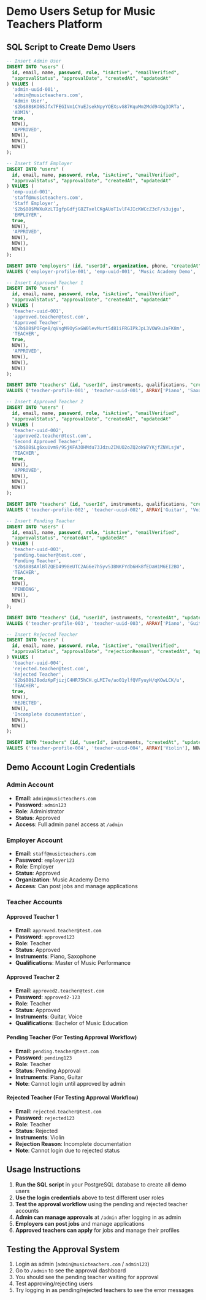 # Demo Users Setup for Music Teachers Platform

## SQL Script to Create Demo Users

```sql
-- Insert Admin User
INSERT INTO "users" (
  id, email, name, password, role, "isActive", "emailVerified", 
  "approvalStatus", "approvalDate", "createdAt", "updatedAt"
) VALUES (
  'admin-uuid-001',
  'admin@musicteachers.com',
  'Admin User',
  '$2b$08$KO6SJfx7FEGIVm1CYuEJsekNpyYOEXsvG87KquMm2Mdd94Qg3ORTa',
  'ADMIN',
  true,
  NOW(),
  'APPROVED',
  NOW(),
  NOW(),
  NOW()
);

-- Insert Staff Employer
INSERT INTO "users" (
  id, email, name, password, role, "isActive", "emailVerified",
  "approvalStatus", "approvalDate", "createdAt", "updatedAt"
) VALUES (
  'emp-uuid-001',
  'staff@musicteachers.com',
  'Staff Employer', 
  '$2b$08$MWXuXzLTIgfpGdfjG8ZTxelCKgAUoT1vlF4JIcKWCcZ3cF/s3ujgu',
  'EMPLOYER',
  true,
  NOW(),
  'APPROVED',
  NOW(),
  NOW(),
  NOW()
);

INSERT INTO "employers" (id, "userId", organization, phone, "createdAt", "updatedAt")
VALUES ('employer-profile-001', 'emp-uuid-001', 'Music Academy Demo', '+1234567890', NOW(), NOW());

-- Insert Approved Teacher 1
INSERT INTO "users" (
  id, email, name, password, role, "isActive", "emailVerified",
  "approvalStatus", "approvalDate", "createdAt", "updatedAt"
) VALUES (
  'teacher-uuid-001',
  'approved.teacher@test.com',
  'Approved Teacher',
  '$2b$08$POFqe8/qVsgM9OySxGW0levMurt5d81iFRGIPkJpL3VOW9uJaFK8m',
  'TEACHER',
  true,
  NOW(),
  'APPROVED',
  NOW(),
  NOW(),
  NOW()
);

INSERT INTO "teachers" (id, "userId", instruments, qualifications, "createdAt", "updatedAt")
VALUES ('teacher-profile-001', 'teacher-uuid-001', ARRAY['Piano', 'Saxophone'], 'Master of Music Performance', NOW(), NOW());

-- Insert Approved Teacher 2
INSERT INTO "users" (
  id, email, name, password, role, "isActive", "emailVerified",
  "approvalStatus", "approvalDate", "createdAt", "updatedAt"
) VALUES (
  'teacher-uuid-002',
  'approved2.teacher@test.com',
  'Second Approved Teacher',
  '$2b$08$Lg6xuUvm9/9SjKFA3OHMdu73Jdzu2INUO2oZQ2okW7YKjfZNVLsjW',
  'TEACHER',
  true,
  NOW(),
  'APPROVED',
  NOW(),
  NOW(),
  NOW()
);

INSERT INTO "teachers" (id, "userId", instruments, qualifications, "createdAt", "updatedAt")
VALUES ('teacher-profile-002', 'teacher-uuid-002', ARRAY['Guitar', 'Voice'], 'Bachelor of Music Education', NOW(), NOW());

-- Insert Pending Teacher
INSERT INTO "users" (
  id, email, name, password, role, "isActive", "emailVerified",
  "approvalStatus", "createdAt", "updatedAt"
) VALUES (
  'teacher-uuid-003',
  'pending.teacher@test.com',
  'Pending Teacher',
  '$2b$08$AXlBlZQED4998eUTC2AG6e7h5yv53BNKFYdb6Hk8fEDaH1M6EI2BO',
  'TEACHER',
  true,
  NOW(),
  'PENDING',
  NOW(),
  NOW()
);

INSERT INTO "teachers" (id, "userId", instruments, "createdAt", "updatedAt")
VALUES ('teacher-profile-003', 'teacher-uuid-003', ARRAY['Piano', 'Guitar'], NOW(), NOW());

-- Insert Rejected Teacher
INSERT INTO "users" (
  id, email, name, password, role, "isActive", "emailVerified",
  "approvalStatus", "approvalDate", "rejectionReason", "createdAt", "updatedAt"
) VALUES (
  'teacher-uuid-004',
  'rejected.teacher@test.com',
  'Rejected Teacher',
  '$2b$08$J8odzKpFjizjC4HR75hCH.gLMI7e/ao01ylfQVFyuyH/qKOwLCK/u',
  'TEACHER',
  true,
  NOW(),
  'REJECTED',
  NOW(),
  'Incomplete documentation',
  NOW(),
  NOW()
);

INSERT INTO "teachers" (id, "userId", instruments, "createdAt", "updatedAt")
VALUES ('teacher-profile-004', 'teacher-uuid-004', ARRAY['Violin'], NOW(), NOW());
```

## Demo Account Login Credentials

### Admin Account
- **Email**: `admin@musicteachers.com`
- **Password**: `admin123`
- **Role**: Administrator
- **Status**: Approved
- **Access**: Full admin panel access at `/admin`

### Employer Account
- **Email**: `staff@musicteachers.com`
- **Password**: `employer123`
- **Role**: Employer
- **Status**: Approved
- **Organization**: Music Academy Demo
- **Access**: Can post jobs and manage applications

### Teacher Accounts

#### Approved Teacher 1
- **Email**: `approved.teacher@test.com`
- **Password**: `approved123`
- **Role**: Teacher
- **Status**: Approved
- **Instruments**: Piano, Saxophone
- **Qualifications**: Master of Music Performance

#### Approved Teacher 2
- **Email**: `approved2.teacher@test.com`
- **Password**: `approved2-123`
- **Role**: Teacher
- **Status**: Approved
- **Instruments**: Guitar, Voice
- **Qualifications**: Bachelor of Music Education

#### Pending Teacher (For Testing Approval Workflow)
- **Email**: `pending.teacher@test.com`
- **Password**: `pending123`
- **Role**: Teacher
- **Status**: Pending Approval
- **Instruments**: Piano, Guitar
- **Note**: Cannot login until approved by admin

#### Rejected Teacher (For Testing Approval Workflow)
- **Email**: `rejected.teacher@test.com`
- **Password**: `rejected123`
- **Role**: Teacher
- **Status**: Rejected
- **Instruments**: Violin
- **Rejection Reason**: Incomplete documentation
- **Note**: Cannot login due to rejected status

## Usage Instructions

1. **Run the SQL script** in your PostgreSQL database to create all demo users
2. **Use the login credentials** above to test different user roles
3. **Test the approval workflow** using the pending and rejected teacher accounts
4. **Admin can manage approvals** at `/admin` after logging in as admin
5. **Employers can post jobs** and manage applications
6. **Approved teachers can apply** for jobs and manage their profiles

## Testing the Approval System

1. Login as admin (`admin@musicteachers.com` / `admin123`)
2. Go to `/admin` to see the approval dashboard
3. You should see the pending teacher waiting for approval
4. Test approving/rejecting users
5. Try logging in as pending/rejected teachers to see the error messages